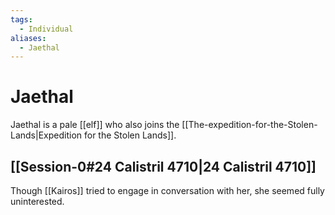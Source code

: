 ```yaml
---
tags:
  - Individual
aliases:
  - Jaethal
---
```

# Jaethal
Jaethal is a pale [[elf]] who also joins the [[The-expedition-for-the-Stolen-Lands|Expedition for the Stolen Lands]].
## [[Session-0#24 Calistril 4710|24 Calistril 4710]]
Though [[Kairos]] tried to engage in conversation with her, she seemed fully uninterested. 